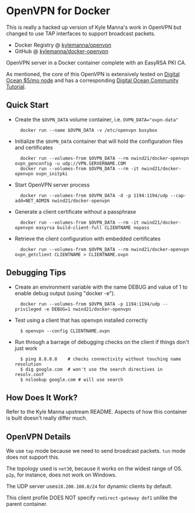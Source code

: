 # OpenVPN for Docker

This is really a hacked up version of Kyle Manna's work in OpenVPN but changed to use TAP interfaces to support broadcast packets.

* Docker Registry @ [kylemanna/openvpn](https://hub.docker.com/r/kylemanna/openvpn/)
* GitHub @ [kylemanna/docker-openvpn](https://github.com/kylemanna/docker-openvpn)

OpenVPN server in a Docker container complete with an EasyRSA PKI CA.

As mentioned, the core of this OpenVPN is extensively tested on [Digital Ocean $5/mo node](http://bit.ly/1C7cKr3) and has a corresponding [Digital Ocean Community Tutorial](http://bit.ly/1AGUZkq).

## Quick Start

* Create the `$OVPN_DATA` volume container, i.e. `OVPN_DATA="ovpn-data"`

        docker run --name $OVPN_DATA -v /etc/openvpn busybox

* Initialize the `$OVPN_DATA` container that will hold the configuration files and certificates

        docker run --volumes-from $OVPN_DATA --rm nwind21/docker-openvpn ovpn_genconfig -u udp://VPN.SERVERNAME.COM
        docker run --volumes-from $OVPN_DATA --rm -it nwind21/docker-openvpn ovpn_initpki

* Start OpenVPN server process

        docker run --volumes-from $OVPN_DATA -d -p 1194:1194/udp --cap-add=NET_ADMIN nwind21/docker-openvpn

* Generate a client certificate without a passphrase

        docker run --volumes-from $OVPN_DATA --rm -it nwind21/docker-openvpn easyrsa build-client-full CLIENTNAME nopass

* Retrieve the client configuration with embedded certificates

        docker run --volumes-from $OVPN_DATA --rm nwind21/docker-openvpn ovpn_getclient CLIENTNAME > CLIENTNAME.ovpn

## Debugging Tips

* Create an environment variable with the name DEBUG and value of 1 to enable debug output (using "docker -e").

        docker run --volumes-from $OVPN_DATA -p 1194:1194/udp --privileged -e DEBUG=1 nwind21/docker-openvpn

* Test using a client that has openvpn installed correctly

        $ openvpn --config CLIENTNAME.ovpn

* Run through a barrage of debugging checks on the client if things don't just work

        $ ping 8.8.8.8    # checks connectivity without touching name resolution
        $ dig google.com  # won't use the search directives in resolv.conf
        $ nslookup google.com # will use search

## How Does It Work?

Refer to the Kyle Manna upstream README.  Aspects of how this container is built doesn't really differ much.

## OpenVPN Details

We use `tap` mode because we need to send broadcast packets.  `tun` mode does not support this.

The topology used is `net30`, because it works on the widest range of OS.
`p2p`, for instance, does not work on Windows.

The UDP server uses`10.200.100.0/24` for dynamic clients by default.

This client profile DOES NOT specify `redirect-gateway def1` unlike the parent container.

